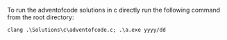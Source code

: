 To run the adventofcode solutions in c directly run the following command from the root directory:

```
clang .\Solutions\c\adventofcode.c; .\a.exe yyyy/dd
```